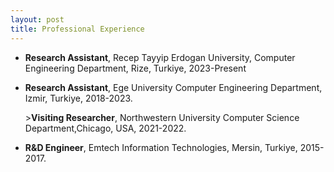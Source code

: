 ```yaml
---
layout: post
title: Professional Experience 
---
```


 <ul>
   <li><p><Strong>Research Assistant</Strong>, Recep Tayyip Erdogan University, Computer Engineering Department, Rize, Turkiye, 2023-Present</li>
  <li><p><Strong>Research Assistant</Strong>, Ege University Computer Engineering Department, Izmir, Turkiye, 2018-2023.</p></li>
  <li<p>><Strong>Visiting Researcher</Strong>, Northwestern University Computer Science Department,Chicago, USA, 2021-2022.</p></li>
<li><p><Strong>R&D Engineer</Strong>, Emtech Information Technologies, Mersin, Turkiye, 2015-2017.</p></li>
</ul>